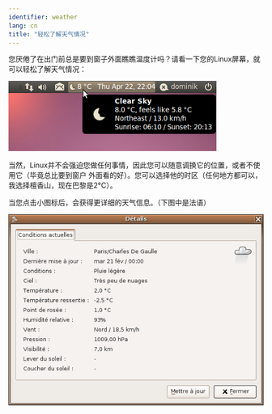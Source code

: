 ```yaml
---
identifier: weather
lang: cn
title: "轻松了解天气情况"
---
```


您厌倦了在出门前总是要到窗子外面瞧瞧温度计吗？请看一下您的Linux屏幕，就可以轻松了解天气情况：

<img src="/img/weather.png" />

当然，Linux并不会强迫您做任何事情，因此您可以随意调换它的位置，或者不使用它（毕竟总比要到窗户
外面看的好）。您可以选择他的时区（任何地方都可以，我选择檀香山，现在巴黎是2°C）。

当您点击小图标后，会获得更详细的天气信息。（下图中是法语）

<img src="/img/weather_details.png" />




